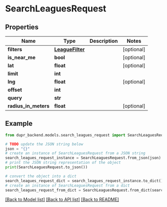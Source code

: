 # SearchLeaguesRequest


## Properties

Name | Type | Description | Notes
------------ | ------------- | ------------- | -------------
**filters** | [**LeagueFilter**](LeagueFilter.md) |  | [optional] 
**is_near_me** | **bool** |  | [optional] 
**lat** | **float** |  | [optional] 
**limit** | **int** |  | 
**lng** | **float** |  | [optional] 
**offset** | **int** |  | 
**query** | **str** |  | 
**radius_in_meters** | **float** |  | [optional] 

## Example

```python
from dupr_backend.models.search_leagues_request import SearchLeaguesRequest

# TODO update the JSON string below
json = "{}"
# create an instance of SearchLeaguesRequest from a JSON string
search_leagues_request_instance = SearchLeaguesRequest.from_json(json)
# print the JSON string representation of the object
print(SearchLeaguesRequest.to_json())

# convert the object into a dict
search_leagues_request_dict = search_leagues_request_instance.to_dict()
# create an instance of SearchLeaguesRequest from a dict
search_leagues_request_from_dict = SearchLeaguesRequest.from_dict(search_leagues_request_dict)
```
[[Back to Model list]](../README.md#documentation-for-models) [[Back to API list]](../README.md#documentation-for-api-endpoints) [[Back to README]](../README.md)



